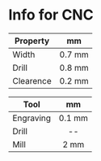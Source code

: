 # Info for CNC

| Property  |   mm   |
| --------- | :----: |
| Width     | 0.7 mm |
| Drill     | 0.8 mm |
| Clearence | 0.2 mm |

| Tool      |   mm   |
| --------- | :----: |
| Engraving | 0.1 mm |
| Drill     |   --   |
| Mill      |  2 mm  |
